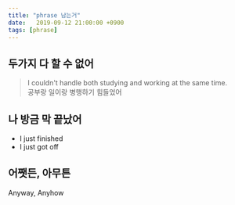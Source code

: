 ```yaml
---
title: "phrase 남는거"
date:   2019-09-12 21:00:00 +0900
tags: [phrase]
---
```

## 두가지 다 할 수 없어

> I couldn't handle both studying and working at the same time.  
> 공부랑 일이랑 병행하기 힘들었어

## 나 방금 막 끝났어
- I just finished
- I just got off

## 어쨋든, 아무튼
Anyway, Anyhow